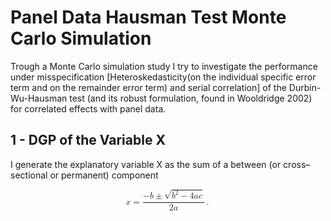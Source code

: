  # Panel Data Hausman Test Monte Carlo Simulation
 Trough a Monte Carlo simulation study I try to investigate the performance under misspecification [Heteroskedasticity(on the individual specific error term and on the remainder error term) and serial correlation] of the Durbin-Wu-Hausman test (and its robust formulation, found in Wooldridge 2002) for correlated effects with panel data.
 ## 1 - DGP of the Variable X
I generate the explanatory variable X as the sum of a between (or cross–sectional or permanent) component 

<math xmlns="http://www.w3.org/1998/Math/MathML" display="block">
  <mi>x</mi>
  <mo>=</mo>
  <mrow class="MJX-TeXAtom-ORD">
    <mfrac>
      <mrow>
        <mo>&#x2212;<!-- − --></mo>
        <mi>b</mi>
        <mo>&#x00B1;<!-- ± --></mo>
        <msqrt>
          <msup>
            <mi>b</mi>
            <mn>2</mn>
          </msup>
          <mo>&#x2212;<!-- − --></mo>
          <mn>4</mn>
          <mi>a</mi>
          <mi>c</mi>
        </msqrt>
      </mrow>
      <mrow>
        <mn>2</mn>
        <mi>a</mi>
      </mrow>
    </mfrac>
  </mrow>
  <mo>.</mo>
</math>
